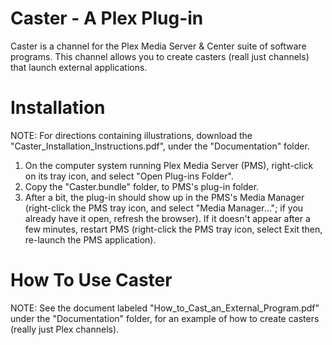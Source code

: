 Caster - A Plex Plug-in
==========================================

Caster is a channel for the Plex Media Server & Center suite of software programs.  This channel allows you to create casters (reall just channels) that launch external applications.

Installation
==========================================
NOTE:  For directions containing illustrations, download the "Caster_Installation_Instructions.pdf", under the "Documentation" folder.

1. On the computer system running Plex Media Server (PMS), right-click on its
tray icon, and select "Open Plug-ins Folder".
2. Copy the "Caster.bundle" folder, to PMS's plug-in folder.
3. After a bit, the plug-in should show up in the PMS's Media Manager
(right-click the PMS tray icon, and select "Media Manager..."; if you already have
it open, refresh the browser).  If it doesn't appear after a few minutes, restart
PMS (right-click the PMS tray icon, select Exit then, re-launch the PMS
application).

How To Use Caster
==========================================
NOTE:  See the document labeled "How_to_Cast_an_External_Program.pdf" under the "Documentation" folder, for an example of how to create casters (really just Plex channels).
